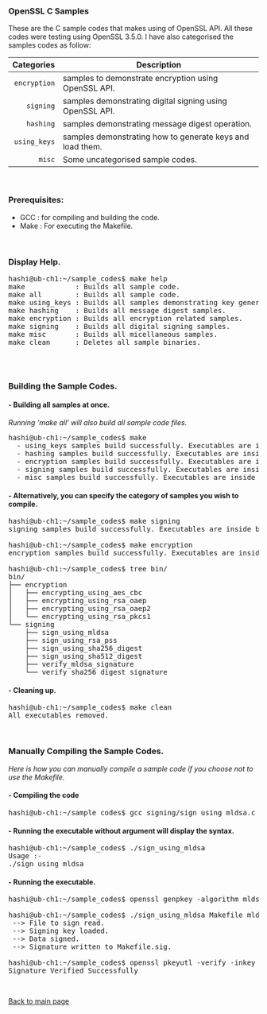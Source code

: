### OpenSSL C Samples

These are the C sample codes that makes using of OpenSSL API. All these codes were testing using OpenSSL 3.5.0.
I have also categorised the samples codes as follow:


| Categories | Description                  |
|-----------:|------------------------------|
| `encryption` | samples to demonstrate encryption using OpenSSL API. |
| `signing` | samples demonstrating digital signing using OpenSSL API. |
| `hashing` | samples demonstrating message digest operation. |
| `using_keys` | samples demonstrating how to generate keys and load them. |
| `misc` | Some uncategorised sample codes. |

<br>

### Prerequisites:
- GCC  : for compiling and building the code.
- Make : For executing the Makefile.

<br>

### Display Help.

<pre>
hashi@ub-ch1:~/sample_codes$ make help
make            : Builds all sample code.
make all        : Builds all sample code.
make using_keys : Builds all samples demonstrating key generation.
make hashing    : Builds all message digest samples.
make encryption : Builds all encryption related samples.
make signing    : Builds all digital signing samples.
make misc       : Builds all micellaneous samples.
make clean      : Deletes all sample binaries.

</pre>

<br>

### Building the Sample Codes.

#### - Building all samples at once.
*Running 'make all' will also build all sample code files.*
<pre>
hashi@ub-ch1:~/sample_codes$ make
  - using_keys samples build successfully. Executables are inside bin/using_keys.
  - hashing samples build successfully. Executables are inside bin/hashing.
  - encryption samples build successfully. Executables are inside bin/encryption.
  - signing samples build successfully. Executables are inside bin/signing.
  - misc samples build successfully. Executables are inside bin/misc.
</pre>

#### - Alternatively, you can specify the category of samples you wish to compile.
<pre>
hashi@ub-ch1:~/sample_codes$ make signing
signing samples build successfully. Executables are inside bin/signing.

hashi@ub-ch1:~/sample_codes$ make encryption
encryption samples build successfully. Executables are inside bin/encryption.

hashi@ub-ch1:~/sample_codes$ tree bin/
bin/
├── encryption
│   ├── encrypting_using_aes_cbc
│   ├── encrypting_using_rsa_oaep
│   ├── encrypting_using_rsa_oaep2
│   └── encrypting_using_rsa_pkcs1
└── signing
    ├── sign_using_mldsa
    ├── sign_using_rsa_pss
    ├── sign_using_sha256_digest
    ├── sign_using_sha512_digest
    ├── verify_mldsa_signature
    └── verify_sha256_digest_signature
</pre>

#### - Cleaning up.
<pre>
hashi@ub-ch1:~/sample_codes$ make clean
All executables removed.
</pre>

<br>

### Manually Compiling the Sample Codes.
*Here is how you can manually compile a sample code if you choose not to use the Makefile.*

#### - Compiling the code
<pre>
hashi@ub-ch1:~/sample_codes$ gcc signing/sign_using_mldsa.c -o sign_using_mldsa -I/opt/openssl/include -L/opt/openssl/lib64 -lcrypto
</pre>

#### - Running the executable without argument will display the syntax.
<pre>
hashi@ub-ch1:~/sample_codes$ ./sign_using_mldsa 
Usage :-
./sign_using_mldsa <file_to_sign> <PEM_encoded_private_key>
</pre>

#### - Running the executable.
<pre>
hashi@ub-ch1:~/sample_codes$ openssl genpkey -algorithm mldsa44 -out mldsa.key

hashi@ub-ch1:~/sample_codes$ ./sign_using_mldsa Makefile mldsa.key 
 --> File to sign read.
 --> Signing key loaded.
 --> Data signed.
 --> Signature written to Makefile.sig.

hashi@ub-ch1:~/sample_codes$ openssl pkeyutl -verify -inkey mldsa.key -sigfile Makefile.sig -in Makefile
Signature Verified Successfully
</pre>

<br>

[Back to main page](../README.md)